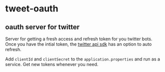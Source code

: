 # tweet-oauth
## oauth server for twitter

Server for getting a fresh access and refresh token for you twitter bots.
Once you have the intial token, the [twitter api sdk](https://github.com/twitterdev/twitter-api-java-sdk) has an option to auto refresh.

Add `clientId` and `clientSecret` to the `application.properties` and run as a service.
Get new tokens whenever you need.
